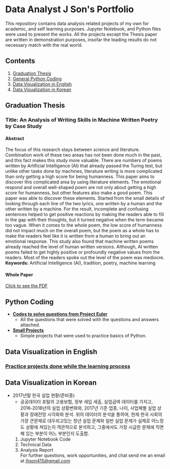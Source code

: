 # Data Analyst J Son's Portfolio
This repository contains data analysis related projects of my own for academic, and self learning purposes. Jupyter Notebook, and Python files were used to present the works. All the projects except the Thesis paper are written in demonstration purposes, insofar the leading results do not necessary match with the real world.  

## Contents
1. [Graduation Thesis](#graduation-thesis)
2. [General Python Coding](#general-python-coding)
3. [Data Visualization in English](#data-visualization-in-english)
4. [Data Visualization in Korean](#data-visualization-in-korean)

## Graduation Thesis
### Title: An Analysis of Writing Skills in Machine Written Poetry by Case Study
#### Abstract
The focus of this research stays between science and literature. Combination work of these two areas has not been done much in the past, and this fact makes this study more valuable. There are numbers of poems written by Artificial Intelligence (AI) that already passed the Turing test, but unlike other tasks done by machines, literature writing is more complicated than only getting a high score for being humanness. This paper aims to discover this complicated area by using literature elements. The emotional respond and overall well-shaped poem are not only about getting a high score for humanness, but other features also make a good poem. This paper was able to discover these elements. Started from the small details of looking through each line of the two lyrics, one written by a human and the other written by a machine. For the result, incomplete and confusing sentences helped to get positive reactions by making the readers able to fill in the gap with their thoughts, but it turned negative when the term became too vague. When it comes to the whole poem, the low score of humanness did not impact much on the overall poem, but the poem as a whole has to make the readers feel like it is written from a human to bring out an emotional response. This study also found that machine written poems already reached the level of human written versions. Although, AI written poems failed to get highly positive or profoundly negative values from the readers. Most of the readers spoke out the level of the poem was mediocre.  
**Keywords:** Artificial Intelligence (AI), tradition, poetry, machine learning  
#### Whole Paper
[Click to see the PDF](./graduation_thesis/graduation_thesis.pdf)

## Python Coding
- **[Codes to solve questions from Project Euler](./python_work/project_euler/)**
  - All the questions that were solved with the questions and answers attached.
- **[Small Projects](./python_work/README.md)**
  - Simple projects that were used to practice basics of Python.

## Data Visualization in English
### [Practice projects done while the learning process](./data_analysis/practice/README.md)

## Data Visualization in Korean
- 2017년말 한국 실업 현황(준비중)
  - 공공데이터 포털의 고용보험, 정부 세입 세출, 실업급여 데이터를 가지고, 2016-2018년의 실업 상황변화와, 2017년 기준 업종, 나이, 사업체별 실업 상황과 장례전망 시각화와 분석. 위의 데이터의 분석을 통하여, 현제 한국 사회의 가장 큰문제로 대두되고있는 청년 실업 문제와 일반 실업 문제가 실제로 어느정도 상황에 쳐있는지 객관적으로 분석하고, 그중에서도 가장 시급한 문제에 직면해 있는 부분이 어느 부분인지 도출함.
  1. Jupyter Notebook Code
  1. Technical Data
  1. Analysis Report  
For further questions, work opportunities, and chat send me an email at jhson415@gmail.com
